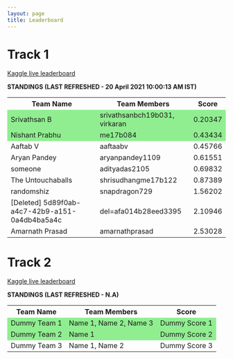 ```yaml
---
layout: page
title: Leaderboard
---
```

<style>
table tr:nth-of-type(2) {background: lightgreen;}
table tr:nth-of-type(3) {background: lightgreen;}
</style>

# Track 1

[Kaggle live leaderboard](https://www.kaggle.com/c/dl-hack-track-1-cv/leaderboard)

**STANDINGS (LAST REFRESHED - 20 April 2021 10:00:13 AM IST)**

<table id="table">
    <tr>
        <th>Team Name</th>
        <th>Team Members</th>
        <th>Score</th>
    </tr>
        <tr>
        <td>Srivathsan B</td>
        <td>srivathsanbch19b031, virkaran</td>
        <td>0.20347</td>
    </tr>
    <tr>
        <td>Nishant Prabhu</td>
        <td>me17b084</td>
        <td>0.43434</td>
    </tr>
    <tr>
        <td>Aaftab V</td>
        <td>aaftaabv</td>
        <td>0.45766</td>
    </tr>
    <tr>
        <td>Aryan Pandey</td>
        <td>aryanpandey1109</td>
        <td>0.61551</td>
    </tr>
    <tr>
        <td>someone</td>
        <td>adityadas2105</td>
        <td>0.69832</td>
    </tr>
    <tr>
        <td>The Untouchaballs</td>
        <td>shrisudhangme17b122</td>
        <td>0.87389</td>
    </tr>
    <tr>
        <td>randomshiz</td>
        <td>snapdragon729</td>
        <td>1.56202</td>
    </tr>
    <tr>
        <td>[Deleted] 5d89f0ab-a4c7-42b9-a151-0a4db4ba5a4c</td>
        <td>del=afa014b28eed3395</td>
        <td>2.10946</td>
    </tr>
    <tr>
        <td>Amarnath Prasad</td>
        <td>amarnathprasad</td>
        <td>2.53028</td>
    </tr>
</table>

# Track 2

[Kaggle live leaderboard](https://www.kaggle.com/c/dl-hack-track-2-nlp/leaderboard)

**STANDINGS (LAST REFRESHED - N.A)**

<table id="table">
    <tr>
        <th>Team Name</th>
        <th>Team Members</th>
        <th>Score</th>
    </tr>
    <tr>
        <td>Dummy Team 1</td>
        <td>Name 1, Name 2, Name 3</td>
        <td>Dummy Score 1</td>
    </tr>
    <tr>
        <td>Dummy Team 2</td>
        <td>Name 1</td>
        <td>Dummy Score 2</td>
    </tr>
    <tr>
        <td>Dummy Team 3</td>
        <td>Name 1, Name 2</td>
        <td>Dummy Score 3</td>
    </tr>
</table>